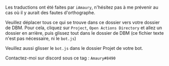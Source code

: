 Les traductions ont été faites par `iAmaury`, n'hésitez pas à me prévenir au cas où il y aurait des fautes d'orthographe.

Veuillez déplacer tous ce qui se trouve dans ce dossier vers votre dossier de DBM.
Pour cela, cliquez sur `Project`, `Open Actions Directory` et allez un dossier en arrière, puis glissez tout dans le dossier de DBM (ce fichier texte n'est pas nécessaire, ni le `bot.js`)

Veuillez aussi glisser le `bot.js` dans le dossier Projet de votre bot.

Contactez-moi sur discord sous ce tag : `Amaury#8490`
